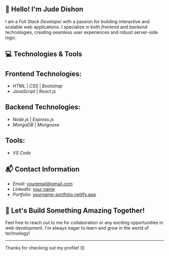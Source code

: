 ## 👋 Hello! I'm Jude Dishon

I am a *Full Stack Developer* with a passion for building interactive and scalable web applications. I specialize in both *frontend* and *backend* technologies, creating seamless user experiences and robust server-side logic.

## 💻 Technologies & Tools

## Frontend Technologies:
- *HTML* | *CSS* | *Bootstrap*
- *JavaScript* | *React.js*

## Backend Technologies:
- *Node.js* | *Express.js*  
- *MongoDB* | *Mongoose*

## Tools:
- *VS Code* 

## 📬 Contact Information
- *Email*: [youremail@gmail.com](mailto:youremail@gmail.com)
- *LinkedIn*: [your name](https://www.linkedin.com/in/yourname/)
- *Portfolio*: [yourname-portfolio.netlify.app](https://yourname-portfolio.netlify.app)

## 🚀 Let's Build Something Amazing Together!
Feel free to reach out to me for collaboration or any exciting opportunities in web development. I'm always eager to learn and grow in the world of technology!

---

Thanks for checking out my profile! 😊
